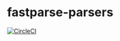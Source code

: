 # fastparse-parsers
[![CircleCI](https://circleci.com/gh/Slakah/fastparse-parsers/tree/master.svg?style=svg)](https://circleci.com/gh/Slakah/fastparse-parsers/tree/master)
